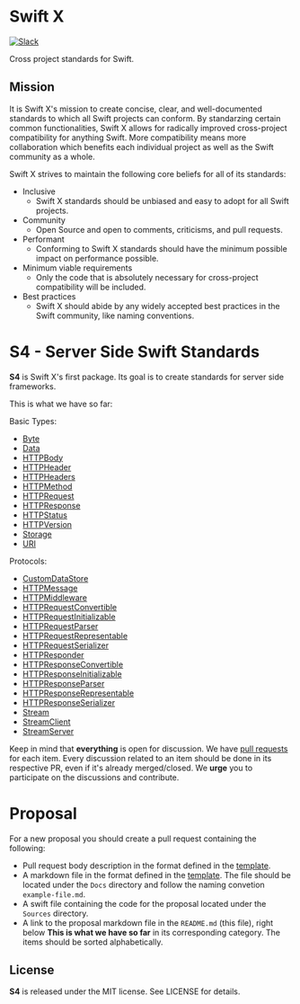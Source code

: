 # Swift X

[![Slack][slack-badge]][slack-url]

Cross project standards for Swift.

## Mission

It is Swift X's mission to create concise, clear, and well-documented standards to which all Swift projects can conform. By standarzing certain common functionalities, Swift X allows for radically improved cross-project compatibility for anything Swift. More compatibility means more collaboration which benefits each individual project as well as the Swift community as a whole.

Swift X strives to maintain the following core beliefs for all of its standards:
- Inclusive
    - Swift X standards should be unbiased and easy to adopt for all Swift projects.
- Community
    - Open Source and open to comments, criticisms, and pull requests.
- Performant
    - Conforming to Swift X standards should have the minimum possible impact on performance possible.
- Minimum viable requirements
    - Only the code that is absolutely necessary for cross-project compatibility will be included.
- Best practices
    - Swift X should abide by any widely accepted best practices in the Swift community, like naming conventions.

# S4 - Server Side Swift Standards

**S4** is Swift X's first package. Its goal is to create standards for server side frameworks.

This is what we have so far:

Basic Types:

- [Byte](Docs/byte.md)
- [Data](Docs/data.md)
- [HTTPBody](Docs/http-body.md)
- [HTTPHeader](Docs/http-header.md)
- [HTTPHeaders](Docs/http-headers.md)
- [HTTPMethod](Docs/http-method.md)
- [HTTPRequest](Docs/http-request.md)
- [HTTPResponse](Docs/http-response.md)
- [HTTPStatus](Docs/http-status.md)
- [HTTPVersion](Docs/http-version.md)
- [Storage](Docs/storage.md)
- [URI](Docs/uri.md)

Protocols:

- [CustomDataStore](Docs/custom-data-store.md)
- [HTTPMessage](Docs/http-message.md)
- [HTTPMiddleware](Docs/http-middleware.md)
- [HTTPRequestConvertible](Docs/http-request-convertible.md)
- [HTTPRequestInitializable](Docs/http-request-initializable.md)
- [HTTPRequestParser](Docs/http-request-parser.md)
- [HTTPRequestRepresentable](Docs/http-request-representable.md)
- [HTTPRequestSerializer](Docs/http-request-serializer.md)
- [HTTPResponder](Docs/http-responder.md)
- [HTTPResponseConvertible](Docs/http-response-convertible.md)
- [HTTPResponseInitializable](Docs/http-response-initializable.md)
- [HTTPResponseParser](Docs/http-response-parser.md)
- [HTTPResponseRepresentable](Docs/http-response-representable.md)
- [HTTPResponseSerializer](Docs/http-response-serializer.md)
- [Stream](Docs/stream.md)
- [StreamClient](Docs/stream-client.md)
- [StreamServer](Docs/stream-server.md)

Keep in mind that **everything** is open for discussion. We have [pull requests](https://github.com/swift-x/s4/pulls) for each item. Every discussion related to an item should be done in its respective PR, even if it's already merged/closed. We **urge** you to participate on the discussions and contribute.

# Proposal

For a new proposal you should create a pull request containing the following:

- Pull request body description in the format defined in the [template](template.md).
- A markdown file in the format defined in the [template](template.md). The file should be located under the `Docs` directory and follow the naming convetion `example-file.md`.
- A swift file containing the code for the proposal located under the `Sources` directory.
- A link to the proposal markdown file in the `README.md` (this file), right below **This is what we have so far** in its corresponding category. The items should be sorted alphabetically.

License
-------

**S4** is released under the MIT license. See LICENSE for details.

[slack-badge]: http://slack.swiftx.io/badge.svg
[slack-url]: http://slack.swiftx.io